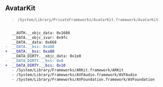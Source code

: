 ## AvatarKit

> `/System/Library/PrivateFrameworks/AvatarKit.framework/AvatarKit`

```diff

   __AUTH.__objc_data: 0x1680
   __DATA.__objc_ivar: 0x9fc
   __DATA.__data: 0x668
-  __DATA.__bss: 0xa88
+  __DATA.__bss: 0xa80
   __DATA_DIRTY.__objc_data: 0x1e0
-  __DATA_DIRTY.__bss: 0x8
+  __DATA_DIRTY.__bss: 0x10
   - /System/Library/Frameworks/ARKit.framework/ARKit
   - /System/Library/Frameworks/AVFAudio.framework/AVFAudio
   - /System/Library/Frameworks/AVFoundation.framework/AVFoundation

```
